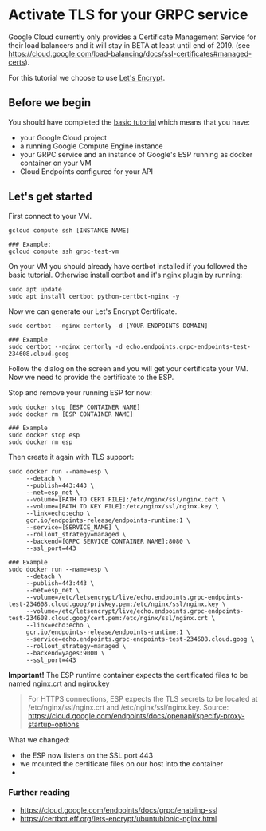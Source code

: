 # Activate TLS for your GRPC service

Google Cloud currently only provides a Certificate Management Service for their load balancers and it will stay in BETA at least until end of 2019. (see https://cloud.google.com/load-balancing/docs/ssl-certificates#managed-certs).

For this tutorial we choose to use [Let's Encrypt](https://letsencrypt.org/).

## Before we begin

You should have completed the [basic tutorial](../README.md) which means that you have:
- your Google Cloud project
- a running Google Compute Engine instance
- your GRPC service and an instance of Google's ESP running as docker container on your VM
- Cloud Endpoints configured for your API

## Let's get started

First connect to your VM.
```
gcloud compute ssh [INSTANCE NAME]

### Example:
gcloud compute ssh grpc-test-vm
```

On your VM you should already have certbot installed if you followed the basic tutorial.
Otherwise install certbot and it's nginx plugin by running:
```
sudo apt update
sudo apt install certbot python-certbot-nginx -y
```

Now we can generate our Let's Encrypt Certificate.

```
sudo certbot --nginx certonly -d [YOUR ENDPOINTS DOMAIN]

### Example
sudo certbot --nginx certonly -d echo.endpoints.grpc-endpoints-test-234608.cloud.goog
```

Follow the dialog on the screen and you will get your certificate your VM.
Now we need to provide the certificate to the ESP.

Stop and remove your running ESP for now:
```
sudo docker stop [ESP CONTAINER NAME]
sudo docker rm [ESP CONTAINER NAME]

### Example
sudo docker stop esp
sudo docker rm esp
```

Then create it again with TLS support:
```
sudo docker run --name=esp \
     --detach \
     --publish=443:443 \
     --net=esp_net \
     --volume=[PATH TO CERT FILE]:/etc/nginx/ssl/nginx.cert \
     --volume=[PATH TO KEY FILE]:/etc/nginx/ssl/nginx.key \
     --link=echo:echo \
     gcr.io/endpoints-release/endpoints-runtime:1 \
     --service=[SERVICE_NAME] \
     --rollout_strategy=managed \
     --backend=[GRPC SERVICE CONTAINER NAME]:8080 \
     --ssl_port=443

### Example
sudo docker run --name=esp \
     --detach \
     --publish=443:443 \
     --net=esp_net \
     --volume=/etc/letsencrypt/live/echo.endpoints.grpc-endpoints-test-234608.cloud.goog/privkey.pem:/etc/nginx/ssl/nginx.key \
     --volume=/etc/letsencrypt/live/echo.endpoints.grpc-endpoints-test-234608.cloud.goog/cert.pem:/etc/nginx/ssl/nginx.crt \
     --link=echo:echo \
     gcr.io/endpoints-release/endpoints-runtime:1 \
     --service=echo.endpoints.grpc-endpoints-test-234608.cloud.goog \
     --rollout_strategy=managed \
     --backend=yages:9000 \
     --ssl_port=443
```

__Important!__
The ESP runtime container expects the certificated files to be named nginx.crt and nginx.key
> For HTTPS connections, ESP expects the TLS secrets to be located at /etc/nginx/ssl/nginx.crt and /etc/nginx/ssl/nginx.key.
Source: https://cloud.google.com/endpoints/docs/openapi/specify-proxy-startup-options

What we changed:
- the ESP now listens on the SSL port 443
- we mounted the certificate files on our host into the container
- 




### Further reading
- https://cloud.google.com/endpoints/docs/grpc/enabling-ssl  
- https://certbot.eff.org/lets-encrypt/ubuntubionic-nginx.html  